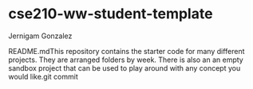 # cse210-ww-student-template
Jernigam Gonzalez

README.mdThis repository contains the starter code for many different projects. They are arranged folders by week. There is also an an empty sandbox project that can be used to play around with any concept you would like.git commit